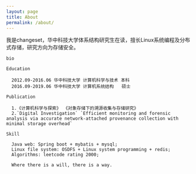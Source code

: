 ```yaml
---
layout: page
title: About
permalink: /about/
---
```


  我是changeset，华中科技大学体系结构研究生在读，擅长Linux系统编程及分布式存储，研究方向为存储安全。
  
  `bio`

  `Education`

      2012.09-2016.06 华中科技大学 计算机科学与技术 本科
      2016.09-2019.06 华中科技大学 计算机系统结构   硕士

  `Publication`

      1.《计算机科学与探索》 《对象存储下的溯源收集与存储研究》
      2.`Digital Investigation` `Efficient monitoring and forensic analysis via accurate network-attached provenance collection with minimal storage overhead`
  
  `Skill`
      
      Java web: Spring boot + mybatis + mysql;
      Linux file system: OSDFS + Linux system programming + redis;
      Algorithms: leetcode rating 2000;
      
      Where there is a will, there is a way.

